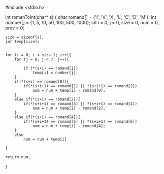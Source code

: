 #include <stdio.h>

int romanToInt(char* s) {
    char romand[] = {'I', 'V', 'X', 'L', 'C', 'D', 'M'};
    int number[] = {1, 5, 10, 50, 100, 500, 1000};
    int i = 0, j = 0, size = 0, num = 0, prev = 0;
    
    size = sizeof(s);
    int temp[size];
    
    
    for (i = 0; i < size-1; i++){
        for (j = 0; j < 7; j++){
            
            if (*(s+i) == romand[j])
                temp[i] = number[j];    
        }
        if(*(s+i) == romand[0]){
            if(*(s+i+1) == romand[1] || *(s+i+1) == romand[2])
                num = num + temp[i] - romand[0];
        }
        else if(*(s+i) == romand[2]){
            if(*(s+i+1) == romand[3] || *(s+i+1) == romand[4])
                num = num + temp[i] - romand[2];
        }
        else if(*(s+i) == romand[4]){
            if(*(s+i+1) == romand[5] || *(s+i+1) == romand[6])
                num = num + temp[i] - romand[4];
        }
        else
            num = num + temp[i]
               
    }
    
    return num;
}
